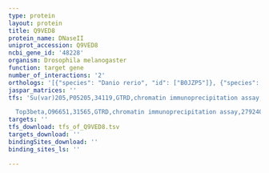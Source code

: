 ```yaml
---
type: protein
layout: protein
title: Q9VED8
protein_name: DNaseII
uniprot_accession: Q9VED8
ncbi_gene_id: '48228'
organism: Drosophila melanogaster
function: target gene
number_of_interactions: '2'
orthologs: '[{"species": "Danio rerio", "id": ["B0JZP5"]}, {"species": "Rattus norvegicus", "id": ["<a href=\"/protein/q9qzk8\">Q9QZK8</a>"]}, {"species": "Caenorhabditis elegans", "id": ["<a href=\"/protein/p34387\">P34387</a>", "<a href=\"/protein/q17778\">Q17778</a>"]}]'
jaspar_matrices: ''
tfs: 'Su(var)205,P05205,34119,GTRD,chromatin immunoprecipitation assay,27924024%5Buid%5D,No

  Top3beta,O96651,31565,GTRD,chromatin immunoprecipitation assay,27924024%5Buid%5D,No'
targets: ''
tfs_download: tfs_of_Q9VED8.tsv
targets_download: ''
bindingSites_download: ''
binding_sites_ls: ''

---
```


